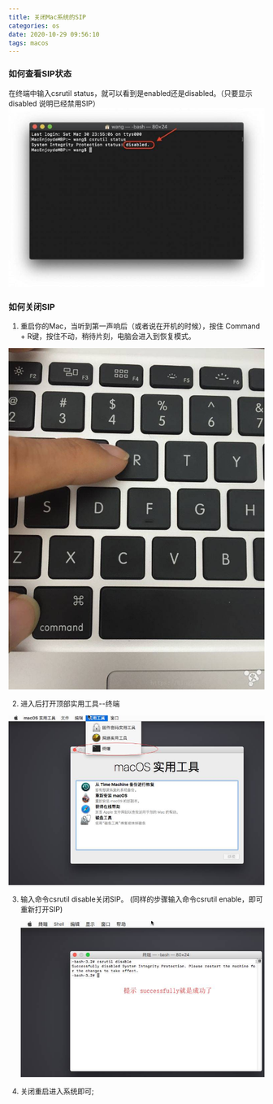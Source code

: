```yaml
---
title: 关闭Mac系统的SIP
categories: os
date: 2020-10-29 09:56:10
tags: macos
---
```




### 如何查看SIP状态

在终端中输入csrutil status，就可以看到是enabled还是disabled。（只要显示 disabled 说明已经禁用SIP）![4fdba006ly1g23a3jwla4j211w0qiqbb-768x537](%E5%85%B3%E9%97%ADMac%E7%B3%BB%E7%BB%9F%E7%9A%84SIP/4fdba006ly1g23a3jwla4j211w0qiqbb-768x537.jpg)

### 如何关闭SIP

1. 重启你的Mac，当听到第一声响后（或者说在开机的时候），按住 Command + R键，按住不动，稍待片刻，电脑会进入到恢复模式。

![4fdba006ly1g23a1ikskcj20lc0sgadu](%E5%85%B3%E9%97%ADMac%E7%B3%BB%E7%BB%9F%E7%9A%84SIP/4fdba006ly1g23a1ikskcj20lc0sgadu.jpg)



2. 进入后打开顶部实用工具--终端

![4fdba006ly1g23cb0k7zyj20of0g6q8x](%E5%85%B3%E9%97%ADMac%E7%B3%BB%E7%BB%9F%E7%9A%84SIP/4fdba006ly1g23cb0k7zyj20of0g6q8x.jpg)



3. 输入命令csrutil disable关闭SIP。 (同样的步骤输入命令csrutil enable，即可重新打开SIP)

   ![4fdba006ly1g23cdo22wvj20ko0d7wgy](%E5%85%B3%E9%97%ADMac%E7%B3%BB%E7%BB%9F%E7%9A%84SIP/4fdba006ly1g23cdo22wvj20ko0d7wgy.jpg)

4. 关闭重启进入系统即可;
